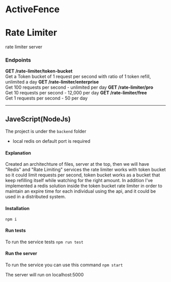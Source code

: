 # ActiveFence

# Rate Limiter
rate limiter server

### Endpoints
**GET /rate-limiter/token-bucket**</br>
Get a Token bucket of 1 request per second with ratio of 1 token refill, unlimited a day
**GET /rate-limiter/enterprise**</br>
Get 100 requests per second - unlimited per day
**GET /rate-limiter/pro**</br>
Get 10 requests per second - 12,000 per day
**GET /rate-limiter/free**</br>
Get 1 requests per second - 50 per day

*******
## JaveScript(NodeJs)
The project is under the `backend` folder
- local redis on default port is required

#### Explanation
Created an architechture of files, server at the top, then we will have "Redis" and "Rate Limiting" services
the rate limiter works with token bucket so it could limit requests per second, token bucket works as a bucket
that keep refilling itself while watching for the right amount.
In addition I've implemented a redis solution inside the token bucket rate limiter in order to maintain an
expire time for each individual using the api, and it could be used in a distributed system.

#### Installation
`npm i`

#### Run tests
To run the service tests
`npm run test`

#### Run the server
To run the service you can use this command
`npm start`

The server will run on localhost:5000
